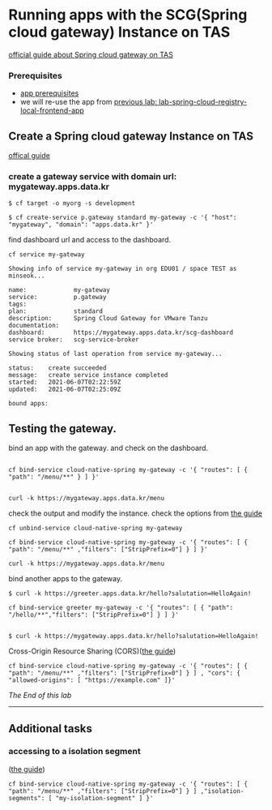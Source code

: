 # Running apps with the SCG(Spring cloud gateway) Instance on TAS

[official guide about Spring cloud gateway on TAS](https://docs.pivotal.io/spring-cloud-gateway/1-1//getting-started.html)


### Prerequisites
- [app prerequisites](lab-prerequisites-app.md)
- we will re-use the app from [previous lab: lab-spring-cloud-registry-local-frontend-app](lab-spring-cloud-registry-local-frontend-app.md)


## Create a Spring cloud gateway Instance on TAS

[offical guide](https://docs.pivotal.io/spring-cloud-gateway/1-1/managing-service-instances.html)


### create a gateway service with domain url: mygateway.apps.data.kr
```
$ cf target -o myorg -s development

$ cf create-service p.gateway standard my-gateway -c '{ "host": "mygateway", "domain": "apps.data.kr" }'

```

find dashboard url and access to the dashboard.

```
cf service my-gateway

Showing info of service my-gateway in org EDU01 / space TEST as minseok...

name:             my-gateway
service:          p.gateway
tags:             
plan:             standard
description:      Spring Cloud Gateway for VMware Tanzu
documentation:    
dashboard:        https://mygateway.apps.data.kr/scg-dashboard
service broker:   scg-service-broker

Showing status of last operation from service my-gateway...

status:    create succeeded
message:   create service instance completed
started:   2021-06-07T02:22:59Z
updated:   2021-06-07T02:25:09Z

bound apps:

```

## Testing the gateway.

bind an app with the gateway. and check on the dashboard.
```

cf bind-service cloud-native-spring my-gateway -c '{ "routes": [ { "path": "/menu/**" } ] }'


curl -k https://mygateway.apps.data.kr/menu

```

check the output and modify the instance. check the options from [the guide](https://docs.pivotal.io/spring-cloud-gateway/1-1/configuring-routes.html)

```
cf unbind-service cloud-native-spring my-gateway

cf bind-service cloud-native-spring my-gateway -c '{ "routes": [ { "path": "/menu/**" ,"filters": ["StripPrefix=0"] } ] }'

curl -k https://mygateway.apps.data.kr/menu
```

bind another apps to the gateway.

```
$ curl -k https://greeter.apps.data.kr/hello?salutation=HelloAgain!

cf bind-service greeter my-gateway -c '{ "routes": [ { "path": "/hello/**","filters": ["StripPrefix=0"] } ] }'


$ curl -k https://mygateway.apps.data.kr/hello?salutation=HelloAgain!

```

Cross-Origin Resource Sharing (CORS)([the guide](https://docs.pivotal.io/spring-cloud-gateway/1-1/managing-service-instances.html#cors))

```
cf bind-service cloud-native-spring my-gateway -c '{ "routes": [ { "path": "/menu/**" ,"filters": ["StripPrefix=0"] } ] , "cors": { "allowed-origins": [ "https://example.com" ]}'

```

*The End of this lab*

---
## Additional tasks

### accessing to a isolation segment 
([the guide](https://docs.pivotal.io/spring-cloud-gateway/1-1/managing-service-instances.html#isolation-segments))

```
cf bind-service cloud-native-spring my-gateway -c '{ "routes": [ { "path": "/menu/**" ,"filters": ["StripPrefix=0"] } ] ,"isolation-segments": [ "my-isolation-segment" ] }'

```
